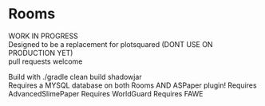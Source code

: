 # Rooms   
WORK IN PROGRESS   
Designed to be a replacement for plotsquared (DONT USE ON PRODUCTION YET)   
pull requests welcome   
   
Build with ./gradle clean build shadowjar   
Requires a MYSQL database on both Rooms AND ASPaper plugin!
Requires AdvancedSlimePaper
Requires WorldGuard
Requires FAWE